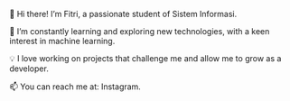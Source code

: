👋 Hi there! I’m Fitri, a passionate student of Sistem Informasi.

🌱 I’m constantly learning and exploring new technologies, with a keen interest in machine learning.

💡 I love working on projects that challenge me and allow me to grow as a developer.

📫 You can reach me at: Instagram.

<!---
alisia28/alisia28 is a ✨ special ✨ repository because its `README.md` (this file) appears on your GitHub profile.
You can click the Preview link to take a look at your changes.
--->
